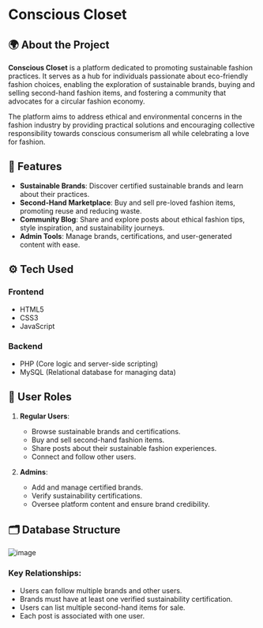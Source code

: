 # Conscious Closet

## 🌍 About the Project

**Conscious Closet** is a platform dedicated to promoting sustainable fashion practices. It serves as a hub for individuals passionate about eco-friendly fashion choices, enabling the exploration of sustainable brands, buying and selling second-hand fashion items, and fostering a community that advocates for a circular fashion economy.

The platform aims to address ethical and environmental concerns in the fashion industry by providing practical solutions and encouraging collective responsibility towards conscious consumerism all while celebrating a love for fashion.


## 🎯 Features

- **Sustainable Brands**: Discover certified sustainable brands and learn about their practices.
- **Second-Hand Marketplace**: Buy and sell pre-loved fashion items, promoting reuse and reducing waste.
- **Community Blog**: Share and explore posts about ethical fashion tips, style inspiration, and sustainability journeys.
- **Admin Tools**: Manage brands, certifications, and user-generated content with ease.

  
## ⚙️ Tech Used

### Frontend
- HTML5
- CSS3
- JavaScript

### Backend
- PHP (Core logic and server-side scripting)
- MySQL (Relational database for managing data)
  

## 👥 User Roles

1. **Regular Users**:
   - Browse sustainable brands and certifications.
   - Buy and sell second-hand fashion items.
   - Share posts about their sustainable fashion experiences.
   - Connect and follow other users.

2. **Admins**:
   - Add and manage certified brands.
   - Verify sustainability certifications.
   - Oversee platform content and ensure brand credibility.


## 🗂 Database Structure
![image](https://github.com/user-attachments/assets/8bed8078-eb11-49eb-9eec-dbe2bfa3a4f8)


### Key Relationships:
- Users can follow multiple brands and other users.
- Brands must have at least one verified sustainability certification.
- Users can list multiple second-hand items for sale.
- Each post is associated with one user.

